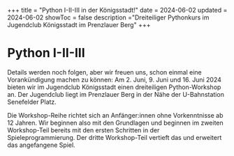 +++
title = "Python I-II-III in der Königsstadt!"
date = 2024-06-02
updated = 2024-06-02
showToc = false
description ="Dreiteiliger Pythonkurs im Jugendclub Königsstadt im Prenzlauer Berg"
+++

<script lang="ts">
    import Figure from "$lib/components/Figure.svelte";
</script>

# Python I-II-III

Details werden noch folgen, aber wir freuen uns, schon einmal eine Vorankündigung machen zu können: Am 2. Juni, 9. Juni und 16. Juni 2024 bieten wir im Jugendclub Königsstadt einen dreiteiligen Python-Workshop an. Der Jugendclub liegt im Prenzlauer Berg in der Nähe der U-Bahnstation Senefelder Platz.

Die Workshop-Reihe richtet sich an Anfänger:innen ohne Vorkenntnisse ab 12 Jahren. Wir beginnen also mit den Grundlagen und beginnen im zweiten Workshop-Teil bereits mit den ersten Schritten in der Spieleprogrammierung. Der dritte Workshop-Teil vertieft das und erweitert das angefangene Spiel.
